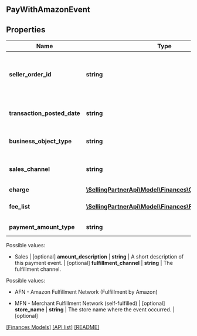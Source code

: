 ## PayWithAmazonEvent

## Properties

Name | Type | Description | Notes
------------ | ------------- | ------------- | -------------
**seller_order_id** | **string** | An order identifier that is specified by the seller. | [optional]
**transaction_posted_date** | **string** | A date string in ISO 8601 format. | [optional]
**business_object_type** | **string** | The type of business object. | [optional]
**sales_channel** | **string** | The sales channel for the transaction. | [optional]
**charge** | [**\SellingPartnerApi\Model\Finances\ChargeComponent**](ChargeComponent.md) |  | [optional]
**fee_list** | [**\SellingPartnerApi\Model\Finances\FeeComponent[]**](FeeComponent.md) | A list of fee component information. | [optional]
**payment_amount_type** | **string** | The type of payment.

Possible values:

* Sales | [optional]
**amount_description** | **string** | A short description of this payment event. | [optional]
**fulfillment_channel** | **string** | The fulfillment channel.

Possible values:

* AFN - Amazon Fulfillment Network (Fulfillment by Amazon)

* MFN - Merchant Fulfillment Network (self-fulfilled) | [optional]
**store_name** | **string** | The store name where the event occurred. | [optional]

[[Finances Models]](../) [[API list]](../../Api) [[README]](../../../README.md)
